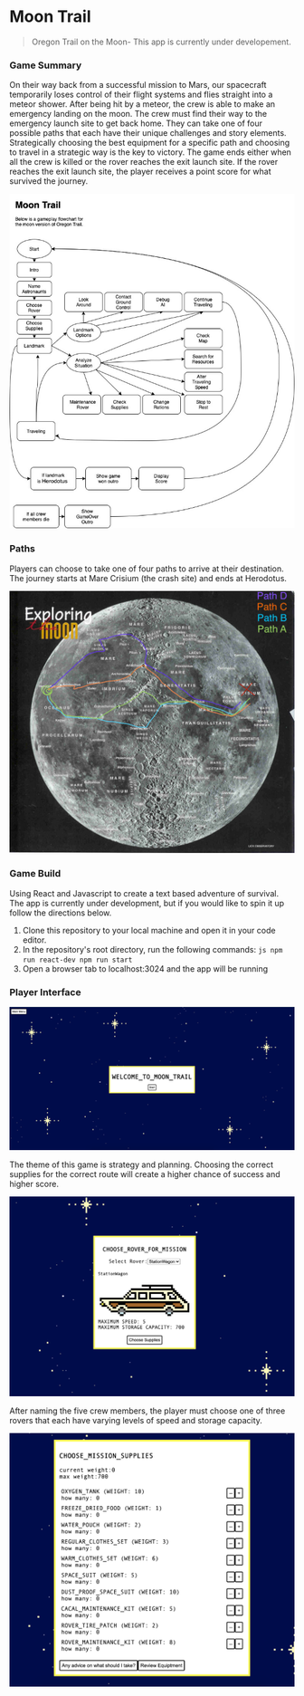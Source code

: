 # Moon Trail

> Oregon Trail on the Moon- This app is currently under developement.

### Game Summary

On their way back from a successful mission to Mars, our spacecraft temporarily loses control of their flight systems and flies straight into a meteor shower. After being hit by a meteor, the crew is able to make an emergency landing on the moon. The crew must find their way to the emergency launch site to get back home. They can take one of four possible paths that each have their unique challenges and story elements. Strategically choosing the best equipment for a specific path and choosing to travel in a strategic way is the key to victory. The game ends either when all the crew is killed or the rover reaches the exit launch site. If the rover reaches the exit launch site, the player receives a point score for what survived the journey.

![](gameFlow.jpg)

### Paths

Players can choose to take one of four paths to arrive at their destination. The journey starts at Mare Crisium (the crash site) and ends at Herodotus.

![](PossiblePaths.jpg)

### Game Build

Using React and Javascript to create a text based adventure of survival. The app is currently under development, but if you would like to spin it up follow the directions below.

  1. Clone this repository to your local machine and open it in your code editor.
  2. In the repository's root directory, run the following commands:
    ```js
    npm run react-dev
    npm run start
    ```
  3. Open a browser tab to localhost:3024 and the app will be running

  ### Player Interface

  ![](readmeIMGs/title.png)

  The theme of this game is strategy and planning. Choosing the correct supplies for the correct route will create a higher chance of success and higher score.

  ![](readmeIMGs/rover.png)

  After naming the five crew members, the player must choose one of three rovers that each have varying levels of speed and storage capacity.

  ![](readmeIMGs/supplies.png)